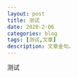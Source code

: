 ```yaml
---
layout: post
title: 测试
date: 2020-2-06
categories: blog
tags: [测试,文章]
description: 文章金句。
---
```

测试
